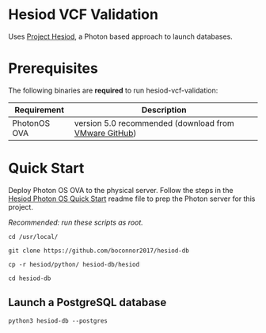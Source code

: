 # Hesiod VCF Validation
Uses [Project Hesiod](https://github.com/boconnor2017/hesiod), a Photon based approach to launch databases. 

# Prerequisites
The following binaries are **required** to run hesiod-vcf-validation:

| Requirement | Description |
|-------------|-------------|
| PhotonOS OVA | version 5.0 recommended (download from [VMware GitHub](https://vmware.github.io/photon/)) |

# Quick Start
Deploy Photon OS OVA to the physical server. Follow the steps in the [Hesiod Photon OS Quick Start](https://github.com/boconnor2017/hesiod/blob/main/photon/readme.md) readme file to prep the Photon server for this project. 

*Recommended: run these scripts as root.*
```
cd /usr/local/
```
```
git clone https://github.com/boconnor2017/hesiod-db
```
```
cp -r hesiod/python/ hesiod-db/hesiod
```
```
cd hesiod-db
```

## Launch a PostgreSQL database
```
python3 hesiod-db --postgres
```


